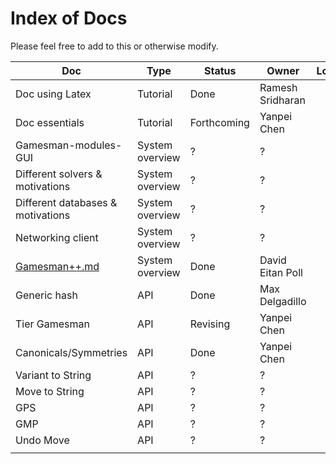Index of Docs
=============

Please feel free to add to this or otherwise modify.

| Doc                                           | Type            | Status      | Owner            | Location |
|-----------------------------------------------|-----------------|-------------|------------------|----------|
| Doc using Latex                               | Tutorial        | Done        | Ramesh Sridharan |
| Doc essentials                                | Tutorial        | Forthcoming | Yanpei Chen      |
| Gamesman-modules-GUI                          | System overview | ?           | ?                |
| Different solvers & motivations               | System overview | ?           | ?                |
| Different databases & motivations             | System overview | ?           | ?                |
| Networking client                             | System overview | ?           | ?                |
| [ Gamesman++.md](GamesmanPlusPlus "wikilink") | System overview | Done        | David Eitan Poll |
| Generic hash                                  | API             | Done        | Max Delgadillo   |
| Tier Gamesman                                 | API             | Revising    | Yanpei Chen      |
| Canonicals/Symmetries                         | API             | Done        | Yanpei Chen      |
| Variant to String                             | API             | ?           | ?                |
| Move to String                                | API             | ?           | ?                |
| GPS                                           | API             | ?           | ?                |
| GMP                                           | API             | ?           | ?                |
| Undo Move                                     | API             | ?           | ?                |
||



